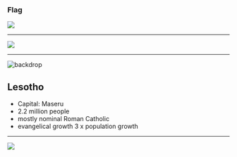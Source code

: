 ### Flag

![](https://upload.wikimedia.org/wikipedia/commons/thumb/4/4a/Flag_of_Lesotho.svg/1280px-Flag_of_Lesotho.svg.png)

---

![](https://upload.wikimedia.org/wikipedia/commons/thumb/f/f1/Lesotho_%28orthographic_projection%29.svg/1024px-Lesotho_%28orthographic_projection%29.svg.png)

---

![backdrop](https://res.cloudinary.com/kiekies/image/upload/v1708278901/prayer/gzvbskjs3h0g0d1jmjkv.jpg)

## Lesotho

- Capital: Maseru
- 2.2 million people
- mostly nominal Roman Catholic
- evangelical growth 3 x population growth

---

![](https://player.vimeo.com/video/43976244)
